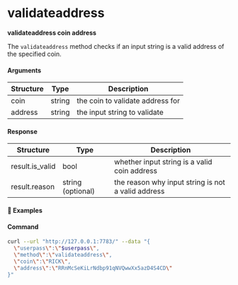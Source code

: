 # validateaddress

**validateaddress coin address**

The `validateaddress` method checks if an input string is a valid address of the specified coin.

#### Arguments

| Structure | Type   | Description                             |
| --------- | ------ | --------------------------------------- |
| coin      | string | the coin to validate address for        |
| address   | string | the input string to validate            |

#### Response

| Structure       | Type              | Description                                        |
| --------------- | ----------------- | -------------------------------------------------- |
| result.is_valid | bool              | whether input string is a valid coin address       |
| result.reason   | string (optional) | the reason why input string is not a valid address |

#### :pushpin: Examples

#### Command

```bash
curl --url "http://127.0.0.1:7783/" --data "{
  \"userpass\":\"$userpass\",
  \"method\":\"validateaddress\",
  \"coin\":\"RICK\",
  \"address\":\"RRnMcSeKiLrNdbp91qNVQwwXx5azD4S4CD\"
}"
```

<div style="margin-top: 0.5rem;">

<collapse-text hidden title="Response">

#### Response (valid address)

```json
{
  "result":{
    "is_valid":true
  }
}
```

#### Response (invalid cash address)

```json
{
  "result":{
    "is_valid":false,
    "reason":"utxo:415] Checksum verification failed"
  }
}
```

#### Response (invalid ETH address)

```json
{
  "result":{
    "is_valid":false,
    "reason":"eth:360] eth:2522] Invalid address checksum"
  }
}
```

</collapse-text>

</div>
